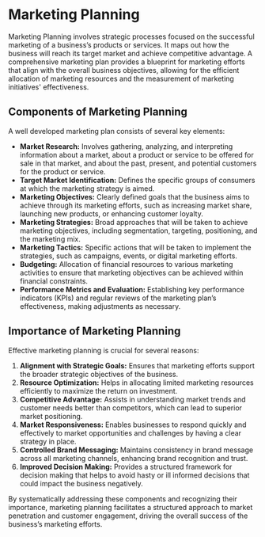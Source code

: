 # Marketing Planning

Marketing Planning involves strategic processes focused on the successful marketing of a business’s products or services. It maps out how the business will reach its target market and achieve competitive advantage. A comprehensive marketing plan provides a blueprint for marketing efforts that align with the overall business objectives, allowing for the efficient allocation of marketing resources and the measurement of marketing initiatives' effectiveness.

## Components of Marketing Planning

A well developed marketing plan consists of several key elements:

- **Market Research:** Involves gathering, analyzing, and interpreting information about a market, about a product or service to be offered for sale in that market, and about the past, present, and potential customers for the product or service.
- **Target Market Identification:** Defines the specific groups of consumers at which the marketing strategy is aimed.
- **Marketing Objectives:** Clearly defined goals that the business aims to achieve through its marketing efforts, such as increasing market share, launching new products, or enhancing customer loyalty.
- **Marketing Strategies:** Broad approaches that will be taken to achieve marketing objectives, including segmentation, targeting, positioning, and the marketing mix.
- **Marketing Tactics:** Specific actions that will be taken to implement the strategies, such as campaigns, events, or digital marketing efforts.
- **Budgeting:** Allocation of financial resources to various marketing activities to ensure that marketing objectives can be achieved within financial constraints.
- **Performance Metrics and Evaluation:** Establishing key performance indicators (KPIs) and regular reviews of the marketing plan’s effectiveness, making adjustments as necessary.

## Importance of Marketing Planning

Effective marketing planning is crucial for several reasons:

1. **Alignment with Strategic Goals:** Ensures that marketing efforts support the broader strategic objectives of the business.
2. **Resource Optimization:** Helps in allocating limited marketing resources efficiently to maximize the return on investment.
3. **Competitive Advantage:** Assists in understanding market trends and customer needs better than competitors, which can lead to superior market positioning.
4. **Market Responsiveness:** Enables businesses to respond quickly and effectively to market opportunities and challenges by having a clear strategy in place.
5. **Controlled Brand Messaging:** Maintains consistency in brand message across all marketing channels, enhancing brand recognition and trust.
6. **Improved Decision Making:** Provides a structured framework for decision making that helps to avoid hasty or ill informed decisions that could impact the business negatively.

By systematically addressing these components and recognizing their importance, marketing planning facilitates a structured approach to market penetration and customer engagement, driving the overall success of the business’s marketing efforts.

